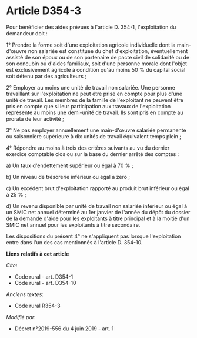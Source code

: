# Article D354-3

Pour bénéficier des aides prévues à l'article D. 354-1, l'exploitation du demandeur doit : 

1° Prendre la forme soit d'une exploitation agricole individuelle dont la main-d'œuvre non salariée est constituée du chef
d'exploitation, éventuellement assisté de son époux ou de son partenaire de pacte civil de solidarité ou de son concubin ou
d'aides familiaux, soit d'une personne morale dont l'objet est exclusivement agricole à condition qu'au moins 50 % du capital
social soit détenu par des agriculteurs ; 

2° Employer au moins une unité de travail non salariée. Une personne travaillant sur l'exploitation ne peut être prise en
compte pour plus d'une unité de travail. Les membres de la famille de l'exploitant ne peuvent être pris en compte que si leur
participation aux travaux de l'exploitation représente au moins une demi-unité de travail. Ils sont pris en compte au prorata
de leur activité ; 

3° Ne pas employer annuellement une main-d'œuvre salariée permanente ou saisonnière supérieure à dix unités de travail
équivalent temps plein ; 

4° Répondre au moins à trois des critères suivants au vu du dernier exercice comptable clos ou sur la base du dernier arrêté
des comptes : 

a) Un taux d'endettement supérieur ou égal à 70 % ; 

b) Un niveau de trésorerie inférieur ou égal à zéro ; 

c) Un excédent brut d'exploitation rapporté au produit brut inférieur ou égal à 25 % ; 

d) Un revenu disponible par unité de travail non salariée inférieur ou égal à un SMIC net annuel déterminé au 1er janvier de
l'année du dépôt du dossier de la demande d'aide pour les exploitants à titre principal et à la moitié d'un SMIC net annuel
pour les exploitants à titre secondaire. 

Les dispositions du présent 4° ne s'appliquent pas lorsque l'exploitation entre dans l'un des cas mentionnés à l'article D.
354-10.

**Liens relatifs à cet article**

_Cite_:

  - Code rural - art. D354-1
  - Code rural - art. D354-10

_Anciens textes_:

  - Code rural R354-3

_Modifié par_:

  - Décret n°2019-556 du 4 juin 2019 - art. 1

